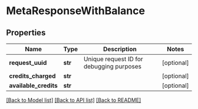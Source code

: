 # MetaResponseWithBalance

## Properties
Name | Type | Description | Notes
------------ | ------------- | ------------- | -------------
**request_uuid** | **str** | Unique request ID for debugging purposes | [optional] 
**credits_charged** | **str** |  | [optional] 
**available_credits** | **str** |  | [optional] 

[[Back to Model list]](../README.md#documentation-for-models) [[Back to API list]](../README.md#documentation-for-api-endpoints) [[Back to README]](../README.md)


